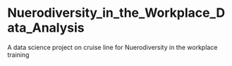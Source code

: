 # Nuerodiversity_in_the_Workplace_Data_Analysis
A data science project on cruise line for Nuerodiversity in the workplace training
